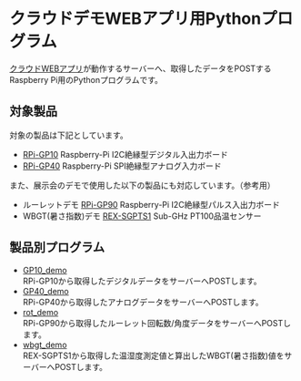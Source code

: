 # クラウドデモWEBアプリ用Pythonプログラム

[クラウドWEBアプリ](https://github.com/ratocsystems/raspberry-pi/demo_web_app)が動作するサーバーへ、取得したデータをPOSTするRaspberry Pi用のPythonプログラムです。

## 対象製品

対象の製品は下記としています。

- [RPi-GP10](https://github.com/ratocsystems/rpi-gp10) Raspberry-Pi I2C絶縁型デジタル入出力ボード
- [RPi-GP40](https://github.com/ratocsystems/rpi-gp40) Raspberry-Pi SPI絶縁型アナログ入力ボード

また、展示会のデモで使用した以下の製品にも対応しています。（参考用）

- ルーレットデモ
  [RPi-GP90](https://github.com/ratocsystems/rpi-gp90) Raspberry-Pi I2C絶縁型パルス入出力ボード
- WBGT(暑さ指数)デモ
  [REX-SGPTS1](http://www.ratocsystems.com/products/subpage/smamoni/moromi1_kousei.html) Sub-GHz PT100品温センサー

## 製品別プログラム
- [GP10_demo](./GP10_demo/README.md)  
  RPi-GP10から取得したデジタルデータをサーバーへPOSTします。
- [GP40_demo](./GP40_demo/README.md)  
  RPi-GP40から取得したアナログデータをサーバーへPOSTします。
- [rot_demo](./rot_demo/README.md)  
  RPi-GP90から取得したルーレット回転数/角度データをサーバーへPOSTします。
- [wbgt_demo](./wbgt_demo/README.md)  
  REX-SGPTS1から取得した温湿度測定値と算出したWBGT(暑さ指数)値をサーバーへPOSTします。
